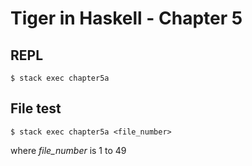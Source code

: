 # Tiger in Haskell - Chapter 5

## REPL
```command
$ stack exec chapter5a
```

## File test
```command
$ stack exec chapter5a <file_number>
```
where *file_number* is 1 to 49
